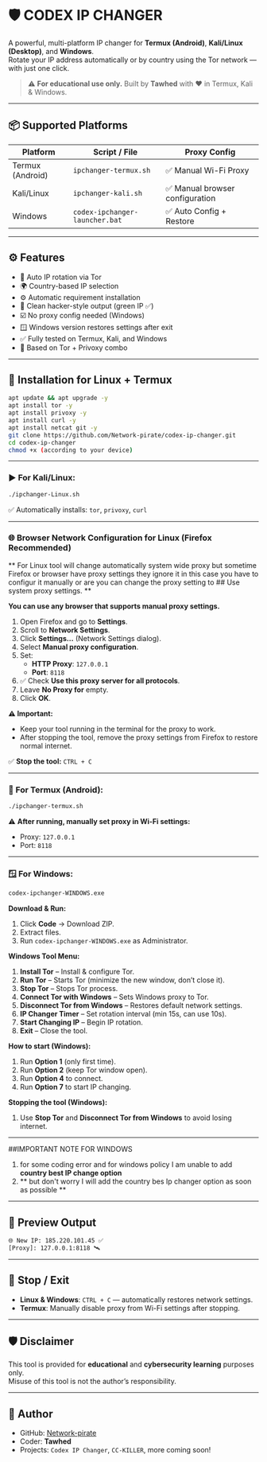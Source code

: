 # 🛡️ CODEX IP CHANGER  

A powerful, multi-platform IP changer for **Termux (Android)**, **Kali/Linux (Desktop)**, and **Windows**.  
Rotate your IP address automatically or by country using the Tor network — with just one click.  

> ⚠️ **For educational use only.** Built by **Tawhed** with ❤️ in Termux, Kali & Windows.  

---

## 📦 Supported Platforms  

| Platform         | Script / File                      | Proxy Config                             |
|------------------|------------------------------------|-------------------------------------------|
| Termux (Android) | `ipchanger-termux.sh`               | ✅ Manual Wi-Fi Proxy                     |
| Kali/Linux       | `ipchanger-kali.sh`                 | ✅ Manual browser configuration           |
| Windows          | `codex-ipchanger-launcher.bat`      | ✅ Auto Config + Restore                  |

---

## ⚙️ Features  

- 🔄 Auto IP rotation via Tor  
- 🌍 Country-based IP selection  
- ⚙️ Automatic requirement installation  
- 🧼 Clean hacker-style output (green IP ✅)  
- ☑️ No proxy config needed (Windows)  
- 🪟 Windows version restores settings after exit  
- ✅ Fully tested on Termux, Kali, and Windows  
- 🐧 Based on Tor + Privoxy combo  

---

## 🚀 Installation for Linux + Termux  

```bash
apt update && apt upgrade -y
apt install tor -y
apt install privoxy -y
apt install curl -y
apt install netcat git -y
git clone https://github.com/Network-pirate/codex-ip-changer.git
cd codex-ip-changer
chmod +x (according to your device)
```

---

### ▶️ For Kali/Linux:  

```bash
./ipchanger-Linux.sh
```

✅ Automatically installs: `tor`, `privoxy`, `curl`  

---

### 🌐 Browser Network Configuration for Linux (Firefox Recommended)  

** For Linux tool will change automatically system wide proxy but sometime Firefox or browser have proxy settings they ignore it in this case you have to configur it manually or are you can change the proxy setting to  ## Use system proxy settings. **

**You can use any browser that supports manual proxy settings.**  

1. Open Firefox and go to **Settings**.  
2. Scroll to **Network Settings**.  
3. Click **Settings…** (Network Settings dialog).  
4. Select **Manual proxy configuration**.  
5. Set:  
   - **HTTP Proxy**: `127.0.0.1`  
   - **Port**: `8118`  
6. ✅ Check **Use this proxy server for all protocols**.  
7. Leave **No Proxy for** empty.  
8. Click **OK**.  

**⚠ Important:**  
- Keep your tool running in the terminal for the proxy to work.  
- After stopping the tool, remove the proxy settings from Firefox to restore normal internet.  

✅ **Stop the tool:** `CTRL + C`  

---

### 📱 For Termux (Android):  

```bash
./ipchanger-termux.sh
```

⚠ **After running, manually set proxy in Wi-Fi settings:**  
- Proxy: `127.0.0.1`  
- Port: `8118`  

---

### 🪟 For Windows:  

```bat
codex-ipchanger-WINDOWS.exe
```

**Download & Run:**  
1. Click **Code** → Download ZIP.  
2. Extract files.  
3. Run `codex-ipchanger-WINDOWS.exe` as Administrator.  

**Windows Tool Menu:**  
1. **Install Tor** – Install & configure Tor.  
2. **Run Tor** – Starts Tor (minimize the new window, don’t close it).  
3. **Stop Tor** – Stops Tor process.  
4. **Connect Tor with Windows** – Sets Windows proxy to Tor.  
5. **Disconnect Tor from Windows** – Restores default network settings.  
6. **IP Changer Timer** – Set rotation interval (min 15s, can use 10s).  
7. **Start Changing IP** – Begin IP rotation.  
8. **Exit** – Close the tool.  

**How to start (Windows):**  
1. Run **Option 1** (only first time).  
2. Run **Option 2** (keep Tor window open).  
3. Run **Option 4** to connect.  
4. Run **Option 7** to start IP changing.  

**Stopping the tool (Windows):**  
1. Use **Stop Tor** and **Disconnect Tor from Windows** to avoid losing internet.

---
##IMPORTANT NOTE FOR WINDOWS 
   
1. for some coding error and for windows policy I am unable to add **country best IP change option**
2. ** but don't worry I will add the country bes Ip changer option as soon as possible **

---

## 📸 Preview Output  

```bash
🌐 New IP: 185.220.101.45 ✅
[Proxy]: 127.0.0.1:8118 🛰️
```

---

## 🔌 Stop / Exit  

- **Linux & Windows**: `CTRL + C` — automatically restores network settings.  
- **Termux**: Manually disable proxy from Wi-Fi settings after stopping.  

---

## 🛡️ Disclaimer  

This tool is provided for **educational** and **cybersecurity learning** purposes only.  
Misuse of this tool is not the author’s responsibility.  

---

## 👤 Author  

- GitHub: [Network-pirate](https://github.com/Network-pirate)  
- Coder: **Tawhed**  
- Projects: `Codex IP Changer`, `CC-KILLER`, more coming soon!
